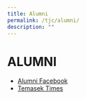 ```yaml
---
title: Alumni
permalink: /tjc/alumni/
description: ""
---
```

# ALUMNI

*   <a href="https://www.facebook.com/tjcalumni/" target="_blank">Alumni Facebook</a>
*   <a href="/files/Temasek%20Times_Sem%202%202021.pdf" target="_blank">Temasek Times</a>